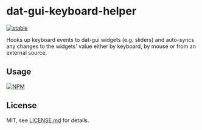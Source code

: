 # dat-gui-keyboard-helper

[![stable](http://badges.github.io/stability-badges/dist/stable.svg)](http://github.com/badges/stability-badges)

Hooks up keyboard events to dat-gui widgets (e.g. sliders) and auto-syncs any changes to the widgets' value either by keyboard, by mouse or from an external source.

## Usage

[![NPM](https://nodei.co/npm/dat-gui-keyboard-helper.png)](https://www.npmjs.com/package/dat-gui-keyboard-helper)

## License

MIT, see [LICENSE.md](http://github.com/eternallite/dat-gui-keyboard-helper/blob/master/LICENSE.md) for details.
